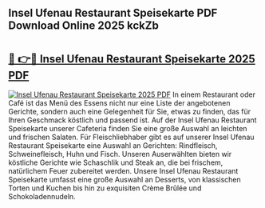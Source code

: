 ## Insel Ufenau Restaurant Speisekarte PDF Download Online 2025 kckZb

# <h2><a href="http://gcd3ell.nevu.top/?p=Insel+Ufenau+Restaurant+Speisekarte">🔗 👉🔴 Insel Ufenau Restaurant Speisekarte 2025 PDF</a></h2>

[![Insel Ufenau Restaurant Speisekarte 2025 PDF](https://i.imgur.com/dBaPXMq.png)](http://gcd3ell.nevu.top/?p=Insel+Ufenau+Restaurant+Speisekarte)
In einem Restaurant oder Café ist das Menü des Essens nicht nur eine Liste der angebotenen Gerichte, sondern auch eine Gelegenheit für Sie, etwas zu finden, das für Ihren Geschmack köstlich und passend ist. Auf der Insel Ufenau Restaurant Speisekarte unserer Cafeteria finden Sie eine große Auswahl an leichten und frischen Salaten. Für Fleischliebhaber gibt es auf unserer Insel Ufenau Restaurant Speisekarte eine Auswahl an Gerichten: Rindfleisch, Schweinefleisch, Huhn und Fisch. Unseren Auserwählten bieten wir köstliche Gerichte wie Schaschlik und Steak an, die bei frischem, natürlichem Feuer zubereitet werden. Unsere Insel Ufenau Restaurant Speisekarte umfasst eine große Auswahl an Desserts, von klassischen Torten und Kuchen bis hin zu exquisiten Crème Brûlée und Schokoladennudeln.

